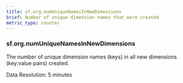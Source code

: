 ```yaml
---
title: sf.org.numUniqueNamesInNewDimensions
brief: Number of unique dimension names that were created
metric_type: counter
---
```

### sf.org.numUniqueNamesInNewDimensions

The number of unique dimension names (keys) in all new dimensions (key:value pairs) created.

Data Resolution: 5 minutes
